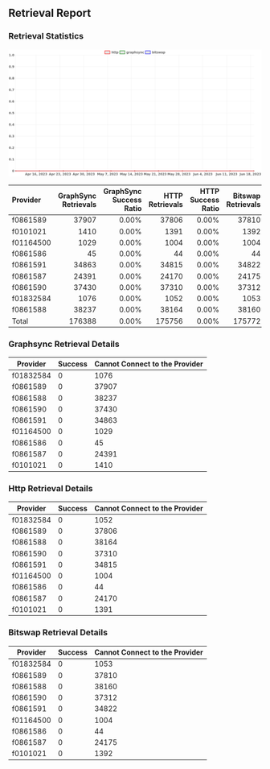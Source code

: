 ## Retrieval Report
### Retrieval Statistics
<img src="https://raw.githubusercontent.com/data-preservation-programs/filplus-checker-assets/main/filecoin-project/filecoin-plus-large-datasets/issues/260/1687343109741.png"/>

| Provider  | GraphSync Retrievals | GraphSync Success Ratio | HTTP Retrievals | HTTP Success Ratio | Bitswap Retrievals | Bitswap Success Ratio |
| :-------- | -------------------: | ----------------------: | --------------: | -----------------: | -----------------: | --------------------: |
| f0861589  |                37907 |                   0.00% |           37806 |              0.00% |              37810 |                 0.00% |
| f0101021  |                 1410 |                   0.00% |            1391 |              0.00% |               1392 |                 0.00% |
| f01164500 |                 1029 |                   0.00% |            1004 |              0.00% |               1004 |                 0.00% |
| f0861586  |                   45 |                   0.00% |              44 |              0.00% |                 44 |                 0.00% |
| f0861591  |                34863 |                   0.00% |           34815 |              0.00% |              34822 |                 0.00% |
| f0861587  |                24391 |                   0.00% |           24170 |              0.00% |              24175 |                 0.00% |
| f0861590  |                37430 |                   0.00% |           37310 |              0.00% |              37312 |                 0.00% |
| f01832584 |                 1076 |                   0.00% |            1052 |              0.00% |               1053 |                 0.00% |
| f0861588  |                38237 |                   0.00% |           38164 |              0.00% |              38160 |                 0.00% |
| Total     |               176388 |                   0.00% |          175756 |              0.00% |             175772 |                 0.00% |

### Graphsync Retrieval Details
| Provider  | Success | Cannot Connect to the Provider |
| --------- | ------- | ------------------------------ |
| f01832584 | 0       | 1076                           |
| f0861589  | 0       | 37907                          |
| f0861588  | 0       | 38237                          |
| f0861590  | 0       | 37430                          |
| f0861591  | 0       | 34863                          |
| f01164500 | 0       | 1029                           |
| f0861586  | 0       | 45                             |
| f0861587  | 0       | 24391                          |
| f0101021  | 0       | 1410                           |

### Http Retrieval Details
| Provider  | Success | Cannot Connect to the Provider |
| --------- | ------- | ------------------------------ |
| f01832584 | 0       | 1052                           |
| f0861589  | 0       | 37806                          |
| f0861588  | 0       | 38164                          |
| f0861590  | 0       | 37310                          |
| f0861591  | 0       | 34815                          |
| f01164500 | 0       | 1004                           |
| f0861586  | 0       | 44                             |
| f0861587  | 0       | 24170                          |
| f0101021  | 0       | 1391                           |

### Bitswap Retrieval Details
| Provider  | Success | Cannot Connect to the Provider |
| --------- | ------- | ------------------------------ |
| f01832584 | 0       | 1053                           |
| f0861589  | 0       | 37810                          |
| f0861588  | 0       | 38160                          |
| f0861590  | 0       | 37312                          |
| f0861591  | 0       | 34822                          |
| f01164500 | 0       | 1004                           |
| f0861586  | 0       | 44                             |
| f0861587  | 0       | 24175                          |
| f0101021  | 0       | 1392                           |
